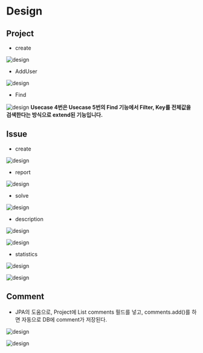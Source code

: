 #   Design
##  Project
+   create

![design](./resources/create_project.jpg)


+ AddUser

![design](./resources/addUserToProject.png)


+ Find

![design](./resources/find_issue.png)
**Usecase 4번은 Usecase 5번의 Find 기능에서 Filter, Key를 전체값을 검색한다는 방식으로 extend된 기능입니다.**


##  Issue
+   create

![design](./resources/report_issue.jpg)

+  report

![design](./resources/addIssue.png)

+  solve

![design](./resources/issueSolved.png)

+  description

![design](./resources/Issue_description_SSD.png)

![design](./resources/Issue_description.png)

+ statistics

![design](./resources/Issue_staticstics_SSD.png)

![design](./resources/Issue_statistics.png)

##  Comment
+   JPA의 도움으로, Project에 List<Comment> comments 필드를 넣고, comments.add()를 하면 자동으로 DB에 comment가 저장된다.

![design](./resources/Comment_SSD.png)

![design](./resources/Comment.png)
